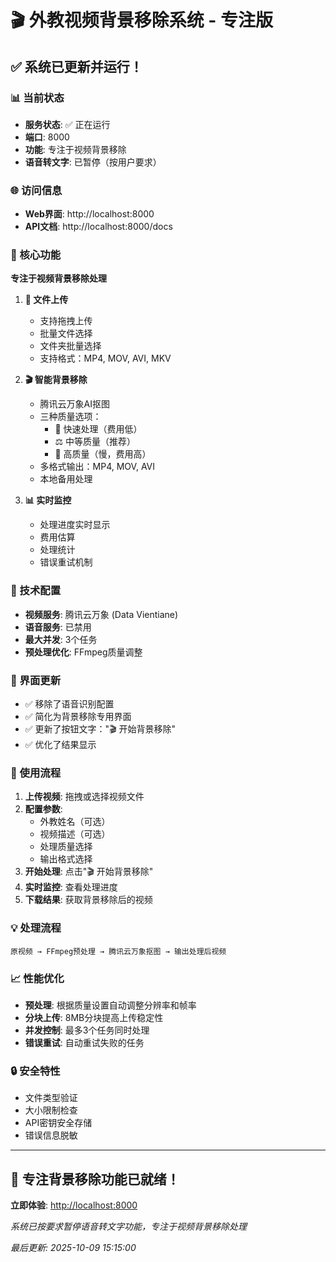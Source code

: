# 🎬 外教视频背景移除系统 - 专注版

## ✅ 系统已更新并运行！

### 📊 当前状态
- **服务状态**: ✅ 正在运行
- **端口**: 8000
- **功能**: 专注于视频背景移除
- **语音转文字**: 已暂停（按用户要求）

### 🌐 访问信息
- **Web界面**: http://localhost:8000
- **API文档**: http://localhost:8000/docs

### 🎯 核心功能
**专注于视频背景移除处理**

1. **📁 文件上传**
   - 支持拖拽上传
   - 批量文件选择
   - 文件夹批量选择
   - 支持格式：MP4, MOV, AVI, MKV

2. **🎬 智能背景移除**
   - 腾讯云万象AI抠图
   - 三种质量选项：
     - 🚀 快速处理（费用低）
     - ⚖️ 中等质量（推荐）
     - 💎 高质量（慢，费用高）
   - 多格式输出：MP4, MOV, AVI
   - 本地备用处理

3. **📊 实时监控**
   - 处理进度实时显示
   - 费用估算
   - 处理统计
   - 错误重试机制

### 🔧 技术配置
- **视频服务**: 腾讯云万象 (Data Vientiane)
- **语音服务**: 已禁用
- **最大并发**: 3个任务
- **预处理优化**: FFmpeg质量调整

### 🎨 界面更新
- ✅ 移除了语音识别配置
- ✅ 简化为背景移除专用界面
- ✅ 更新了按钮文字："🎬 开始背景移除"
- ✅ 优化了结果显示

### 🚀 使用流程
1. **上传视频**: 拖拽或选择视频文件
2. **配置参数**: 
   - 外教姓名（可选）
   - 视频描述（可选）
   - 处理质量选择
   - 输出格式选择
3. **开始处理**: 点击"🎬 开始背景移除"
4. **实时监控**: 查看处理进度
5. **下载结果**: 获取背景移除后的视频

### 💡 处理流程
```
原视频 → FFmpeg预处理 → 腾讯云万象抠图 → 输出处理后视频
```

### 📈 性能优化
- **预处理**: 根据质量设置自动调整分辨率和帧率
- **分块上传**: 8MB分块提高上传稳定性
- **并发控制**: 最多3个任务同时处理
- **错误重试**: 自动重试失败的任务

### 🔒 安全特性
- 文件类型验证
- 大小限制检查
- API密钥安全存储
- 错误信息脱敏

---

## 🎊 专注背景移除功能已就绪！

**立即体验**: [http://localhost:8000](http://localhost:8000)

*系统已按要求暂停语音转文字功能，专注于视频背景移除处理*

*最后更新: 2025-10-09 15:15:00*


